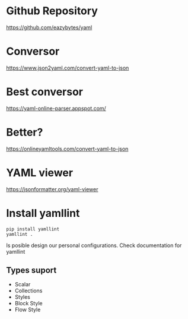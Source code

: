 # Github Repository

https://github.com/eazybytes/yaml

# Conversor 

https://www.json2yaml.com/convert-yaml-to-json 


# Best conversor

https://yaml-online-parser.appspot.com/

# Better?

https://onlineyamltools.com/convert-yaml-to-json

# YAML viewer

https://jsonformatter.org/yaml-viewer

# Install yamllint

```
pip install yamllint
yamllint .
```

Is posible design our personal configurations. Check documentation for yamllint

## Types suport 

- Scalar
- Collections
- Styles 
- Block Style
- Flow Style